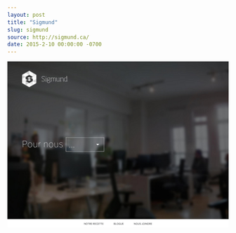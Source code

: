 ```yaml
---
layout: post
title: "Sigmund"
slug: sigmund
source: http://sigmund.ca/
date: 2015-2-10 00:00:00 -0700
---
```


<img src="/screenshots/sigmund.jpg">
